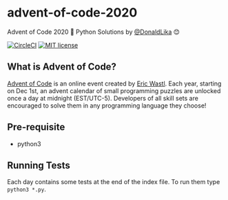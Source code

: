 # advent-of-code-2020
Advent of Code 2020 🎄 Python Solutions by [@DonaldLika](https://twitter.com/donaldlika1) 😊

[![CircleCI](https://circleci.com/gh/DonaldLika/advent-of-code-2020.svg?style=shield&circle-token=081b04865578c91acf6298c62fe2e7874281f656)](https://github.com/DonaldLika/advent-of-code-2020/tree/master)
[![MIT license](https://img.shields.io/badge/License-MIT-blue.svg)](https://opensource.org/licenses/MIT)

## What is Advent of Code?
[Advent of Code](http://adventofcode.com) is an online event created by [Eric Wastl](https://twitter.com/ericwastl). Each year, starting on Dec 1st, an advent calendar of small programming puzzles are unlocked once a day at midnight (EST/UTC-5). Developers of all skill sets are encouraged to solve them in any programming language they choose!

## Pre-requisite

- python3

## Running Tests

Each day contains some tests at the end of the index file. To run them type `python3 *.py`.
